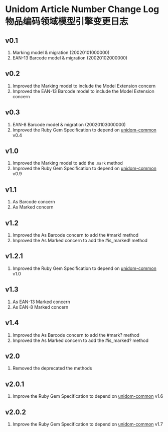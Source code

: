 # Unidom Article Number Change Log 物品编码领域模型引擎变更日志

## v0.1
1. Marking model & migration (20020101000000)
2. EAN-13 Barcode model & migration (20020102000000)

## v0.2
1. Improved the Marking model to include the Model Extension concern
2. Improved the EAN-13 Barcode model to include the Model Extension concern

## v0.3
1. EAN-8 Barcode model & migration (20020103000000)
2. Improved the Ruby Gem Specification to depend on [unidom-common](https://github.com/topbitdu/unidom-common) v0.4

## v1.0
1. Improved the Marking model to add the .``mark`` method
2. Improved the Ruby Gem Specification to depend on [unidom-common](https://github.com/topbitdu/unidom-common) v0.9

## v1.1
1. As Barcode concern
2. As Marked concern

## v1.2
1. Improved the As Barcode concern to add the #mark! method
2. Improved the As Marked concern to add the #is_marked! method

## v1.2.1
1. Improved the Ruby Gem Specification to depend on [unidom-common](https://github.com/topbitdu/unidom-common) v1.0

## v1.3
1. As EAN-13 Marked concern
2. As EAN-8 Marked concern

## v1.4
1. Improved the As Barcode concern to add the #mark? method
2. Improved the As Marked concern to add the #is_marked? method

## v2.0
1. Removed the deprecated the methods

## v2.0.1
1. Improve the Ruby Gem Specification to depend on [unidom-common](https://github.com/topbitdu/unidom-common) v1.6

## v2.0.2
1. Improve the Ruby Gem Specification to depend on [unidom-common](https://github.com/topbitdu/unidom-common) v1.7
